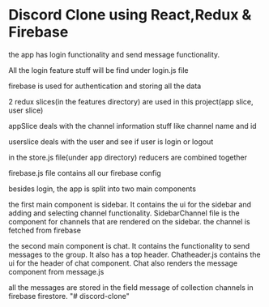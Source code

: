 # Discord Clone using React,Redux & Firebase

the app has login functionality and send message functionality.

All the login feature stuff will be find under login.js file

firebase is used for authentication and storing all the data

2 redux slices(in the features directory) are used in this project(app slice, user slice)

appSlice deals with the channel information stuff like channel name and id

userslice deals with the user and see if user is login or logout

in the store.js file(under app directory) reducers are combined together

firebase.js file contains all our firebase config

besides login, the app is split into two main components

the first main component is sidebar. It contains the ui for the sidebar and adding and selecting channel functionality. SidebarChannel file is the component for channels that are rendered on the sidebar. the channel is fetched from firebase

the second main component is chat. It contains the functionality to send messages to the group. It also has a top header. Chatheader.js contains the ui for the header of chat component. Chat also renders the message component from message.js

all the messages are stored in the field message of collection channels in firebase firestore.
"# discord-clone" 
